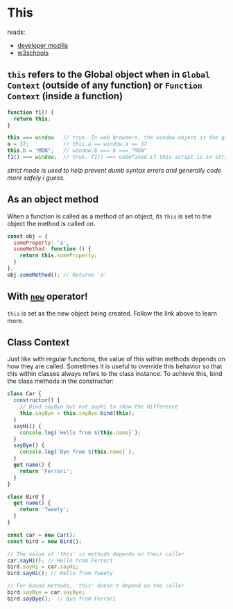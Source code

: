 # This

reads:
- [developer mozilla](https://developer.mozilla.org/en-US/docs/Web/JavaScript/Reference/Operators/this)
- [w3schools](https://www.w3schools.com/js/js_this.asp)


## `this` refers to the Global object when in `Global Context` (outside of any function) or `Function Context` (inside a function)
```javascript
function f1() {
  return this;
}

this === window   // true. In web browsers, the window object is the global object.
a = 37;           // this.a == window.a == 37
this.b = "MDN";   // window.b === b === "MDN"
f1() === window;  // true. f1() === undefined if this script is in strict mode
```

*strict mode is used to help prevent dumb syntax errors and generally code more safely i guess.*

## As an object method
When a function is called as a method of an object, its `this` is set to the object the method is called on.

```javascript
const obj = {
  someProperty: 'a',
  someMethod: function () {
    return this.someProperty;
  }
};
obj.someMethod(); // Returns 'a'
```

## With [`new`](new.md) operator!
`this` is set as the new object being created. Follow the link above to learn more.

## Class Context
Just like with regular functions, the value of this within methods depends on how they are called. Sometimes it is useful to override this behavior so that this within classes always refers to the class instance. To achieve this, bind the class methods in the constructor:

```javascript
class Car {
  constructor() {
    // Bind sayBye but not sayHi to show the difference
    this.sayBye = this.sayBye.bind(this);
  }
  sayHi() {
    console.log(`Hello from ${this.name}`);
  }
  sayBye() {
    console.log(`Bye from ${this.name}`);
  }
  get name() {
    return 'Ferrari';
  }
}

class Bird {
  get name() {
    return 'Tweety';
  }
}

const car = new Car();
const bird = new Bird();

// The value of 'this' in methods depends on their caller
car.sayHi(); // Hello from Ferrari
bird.sayHi = car.sayHi;
bird.sayHi(); // Hello from Tweety

// For bound methods, 'this' doesn't depend on the caller
bird.sayBye = car.sayBye;
bird.sayBye();  // Bye from Ferrari
```